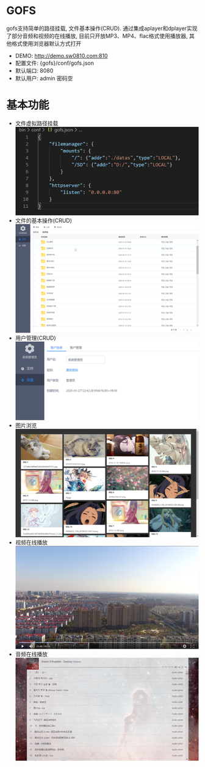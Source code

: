 # GOFS
gofs支持简单的路径挂载, 文件基本操作(CRUD). 通过集成aplayer和dplayer实现了部分音频和视频的在线播放, 目前只开放MP3、MP4、flac格式使用播放器, 其他格式使用浏览器默认方式打开
* DEMO: http://demo.sw0810.com:810
* 配置文件: {gofs}/conf/gofs.json
* 默认端口: 8080
* 默认用户: admin 密码空

# 基本功能
* 文件虚拟路径挂载
![挂载路径](https://github.com/wupeng364/GoFileService/blob/master/readme/imgs/mount.png "挂载路径")
* 文件的基本操作(CRUD)
![文件的基本操作](https://github.com/wupeng364/GoFileService/blob/master/readme/imgs/filelist.gif "文件的基本操作")
* 用户管理(CRUD)
![用户管理](https://github.com/wupeng364/GoFileService/blob/master/readme/imgs/user.png "用户管理")
* 图片浏览
![图片浏览](https://github.com/wupeng364/GoFileService/blob/master/readme/imgs/picture.png "图片浏览")
* 视频在线播放
![视频在线播放](https://github.com/wupeng364/GoFileService/blob/master/readme/imgs/video.png "视频在线播放")
* 音频在线播放
![音频在线播放](https://github.com/wupeng364/GoFileService/blob/master/readme/imgs/music.png "音频在线播放")